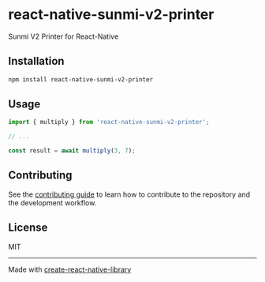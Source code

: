 # react-native-sunmi-v2-printer

Sunmi V2 Printer for React-Native

## Installation

```sh
npm install react-native-sunmi-v2-printer
```

## Usage


```js
import { multiply } from 'react-native-sunmi-v2-printer';

// ...

const result = await multiply(3, 7);
```


## Contributing

See the [contributing guide](CONTRIBUTING.md) to learn how to contribute to the repository and the development workflow.

## License

MIT

---

Made with [create-react-native-library](https://github.com/callstack/react-native-builder-bob)
